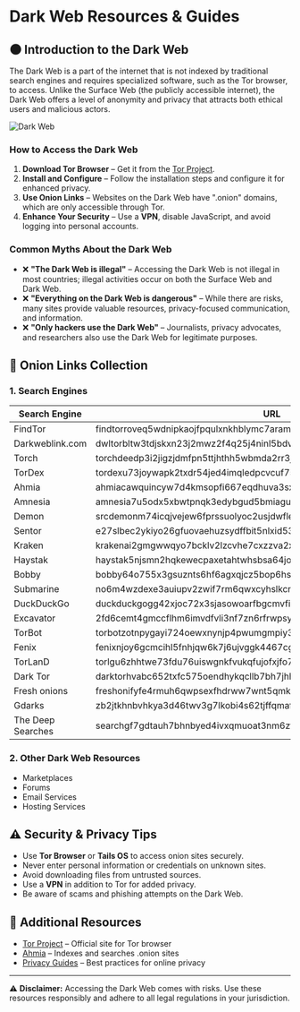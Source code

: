 # Dark Web Resources & Guides

## 🌑 Introduction to the Dark Web

The Dark Web is a part of the internet that is not indexed by traditional search engines and requires specialized software, such as the Tor browser, to access. Unlike the Surface Web (the publicly accessible internet), the Dark Web offers a level of anonymity and privacy that attracts both ethical users and malicious actors.

![Dark Web](assets/tor-over-vpn-1.avif)

### How to Access the Dark Web
1. **Download Tor Browser** – Get it from the [Tor Project](https://www.torproject.org/).
2. **Install and Configure** – Follow the installation steps and configure it for enhanced privacy.
3. **Use Onion Links** – Websites on the Dark Web have ".onion" domains, which are only accessible through Tor.
4. **Enhance Your Security** – Use a **VPN**, disable JavaScript, and avoid logging into personal accounts.

### Common Myths About the Dark Web
- ❌ **"The Dark Web is illegal"** – Accessing the Dark Web is not illegal in most countries; illegal activities occur on both the Surface Web and Dark Web.
- ❌ **"Everything on the Dark Web is dangerous"** – While there are risks, many sites provide valuable resources, privacy-focused communication, and information.
- ❌ **"Only hackers use the Dark Web"** – Journalists, privacy advocates, and researchers also use the Dark Web for legitimate purposes.

## 🔗 Onion Links Collection

### **1. Search Engines**

| Search Engine  | URL |
|---------------|--------------------------------------------------------------------------------|
| FindTor       | findtorroveq5wdnipkaojfpqulxnkhblymc7aramjzajcvpptd4rjqd.onion                 |
| Darkweblink.com | dwltorbltw3tdjskxn23j2mwz2f4q25j4ninl5bdvttiy4xb6cqzikid.onion/               |
| Torch         | torchdeedp3i2jigzjdmfpn5ttjhthh5wbmda2rr3jvqjg5p77c54dqd.onion                 |
| TorDex        | tordexu73joywapk2txdr54jed4imqledpcvcuf75qsas2gwdgksvnyd.onion                 |
| Ahmia         | ahmiacawquincyw7d4kmsopfi667eqdhuva3sxfpxiqymmojzb7fchad.onion                 |
| Amnesia       | amnesia7u5odx5xbwtpnqk3edybgud5bmiagu75bnqx2crntw5kry7ad.onion                 |
| Demon         | srcdemonm74icqjvejew6fprssuolyoc2usjdwflevbdpqoetw4x3ead.onion                 |
| Sentor        | e27slbec2ykiyo26gfuovaehuzsydffbit5nlxid53kigw3pvz6uosqd.onion                 |
| Kraken        | krakenai2gmgwwqyo7bcklv2lzcvhe7cxzzva2xpygyax5f33oqnxpad.onion                 |
| Haystak       | haystak5njsmn2hqkewecpaxetahtwhsbsa64jom2k22z5afxhnpxfid.onion                 |
| Bobby         | bobby64o755x3gsuznts6hf6agxqjcz5bop6hs7ejorekbm7omes34ad.onion                 |
| Submarine     | no6m4wzdexe3auiupv2zwif7rm6qwxcyhslkcnzisxgeiw6pvjsgafad.onion                 |
| DuckDuckGo    | duckduckgogg42xjoc72x3sjasowoarfbgcmvfimaftt6twagswzczad.onion                 |
| Excavator     | 2fd6cemt4gmccflhm6imvdfvli3nf7zn6rfrwpsy7uhxrgbypvwf5fad.onion                 |
| TorBot        | torbotzotnpygayi724oewxnynjp4pwumgmpiy3hljwuou3enxiyq3qd.onion                 |
| Fenix         | fenixnjoy6gcmcihl5fnhjqw6k7j6ujvggk4467cgl5lfsoingndoeyd.onion                 |
| TorLanD       | torlgu6zhhtwe73fdu76uiswgnkfvukqfujofxjfo7vzoht2rndyhxyd.onion                 |
| Dark Tor      | darktorhvabc652txfc575oendhykqcllb7bh7jhhsjduocdlyzdbmqd.onion/hidden.html    |
| Fresh onions  | freshonifyfe4rmuh6qwpsexfhdrww7wnt5qmkoertwxmcuvm4woo4ad.onion                 |
| Gdarks        | zb2jtkhnbvhkya3d46twv3g7lkobi4s62tjffqmafjibixk6pmq75did.onion                 |
| The Deep Searches | searchgf7gdtauh7bhnbyed4ivxqmuoat3nm6zfrg3ymkq6mtnpye3ad.onion             |

### **2. Other Dark Web Resources**
- Marketplaces
- Forums
- Email Services
- Hosting Services

## ⚠️ Security & Privacy Tips
- Use **Tor Browser** or **Tails OS** to access onion sites securely.
- Never enter personal information or credentials on unknown sites.
- Avoid downloading files from untrusted sources.
- Use a **VPN** in addition to Tor for added privacy.
- Be aware of scams and phishing attempts on the Dark Web.

## 📖 Additional Resources
- [Tor Project](https://www.torproject.org/) – Official site for Tor browser
- [Ahmia](https://ahmia.fi/) – Indexes and searches .onion sites
- [Privacy Guides](https://www.privacyguides.org/) – Best practices for online privacy

---
⚠️ **Disclaimer:** Accessing the Dark Web comes with risks. Use these resources responsibly and adhere to all legal regulations in your jurisdiction.
